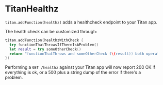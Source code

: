 # TitanHealthz
`titan.addFunction(healthz)` adds a healthcheck endpoint to your Titan app.

The health check can be customized through:

```swift
titan.addFunction(healthzWithCheck {
  try functionThatThrowsIfThereIsAProblem()
  let result = try someOtherCheck()
  return "functionThatThrows and someOtherCheck (\(result)) both operating normally."
})
```

Performing a `GET /healthz` against your Titan app will now report 200 OK if everything is ok, or a 500 plus a string dump of the error if there's a problem.

